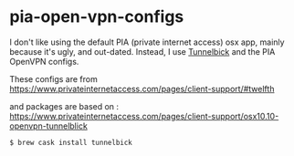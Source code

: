 # pia-open-vpn-configs

I don't like using the default PIA (private internet access) osx app, mainly because it's ugly, and out-dated. Instead, I use [Tunnelbick](https://tunnelblick.net) and the PIA OpenVPN configs.

These configs are from https://www.privateinternetaccess.com/pages/client-support/#twelfth

and packages are based on : https://www.privateinternetaccess.com/pages/client-support/osx10.10-openvpn-tunnelblick

`$ brew cask install tunnelbick`
